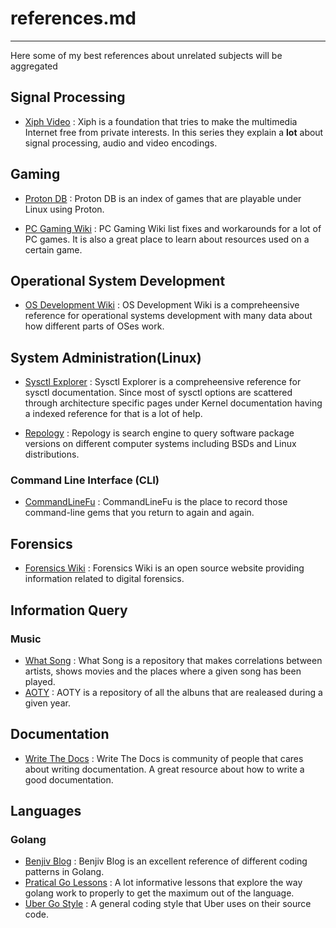 # references.md
---------------
Here some of my best references about unrelated subjects will be aggregated

## Signal Processing
- [Xiph Video](xiph.org/video)
: Xiph is a foundation that tries to make the multimedia Internet free from
private interests. In this series they explain a **lot** about signal
processing, audio and video encodings.

## Gaming
- [Proton DB](https://www.protondb.com/)
: Proton DB is an index of games that are playable under Linux using
Proton.

- [PC Gaming Wiki](https://www.pcgamingwiki.com/)
: PC Gaming Wiki list fixes and workarounds for a lot of PC games. It is also
a great place to learn about resources used on a certain game.

## Operational System Development
- [OS Development Wiki](https://wiki.osdev.org/)
: OS Development Wiki is a compreheensive reference for operational systems
development with many data about how different parts of OSes work.

## System Administration(Linux)
- [Sysctl Explorer](https://sysctl-explorer.net/)
: Sysctl Explorer is a compreheensive reference for sysctl documentation. Since
most of sysctl options are scattered through architecture specific pages under
Kernel documentation having a indexed reference for that is a lot of help.

- [Repology](https://repology.org/)
: Repology is search engine to query software package versions on different
computer systems including BSDs and Linux distributions.

### Command Line Interface (CLI)
- [CommandLineFu](https://commandlinefu.com)
: CommandLineFu is the place to record those command-line gems 
that you return to again and again.

## Forensics
- [Forensics Wiki](https://forensics.wiki/)
: Forensics Wiki is an open source website providing information related to digital forensics.

## Information Query
### Music
- [What Song](https://what-song.com)
: What Song is a repository that makes correlations between artists, shows
movies and the places where a given song has been played.
- [AOTY](https://www.albumoftheyear.org/)
: AOTY is a repository of all the albuns that are realeased during a given
year.

## Documentation
- [Write The Docs](https://www.writethedocs.org/)
: Write The Docs is community of people that cares about writing
documentation. A great resource about how to write a good documentation.

## Languages

### Golang
- [Benjiv Blog](https://benjiv.com/)
: Benjiv Blog is an excellent reference of different coding patterns in Golang.
- [Pratical Go Lessons](https://www.practical-go-lessons.com/)
: A lot informative lessons that explore the way golang work to properly
to get the maximum out of the language.
- [Uber Go Style](https://github.com/uber-go/guide)
: A general coding style that Uber uses on their source code.

